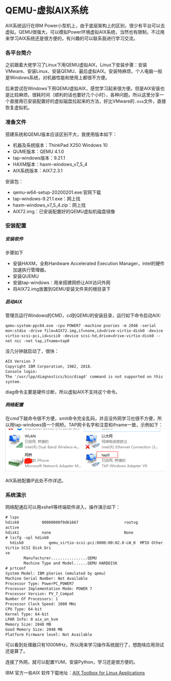 # QEMU-虚拟AIX系统
AIX系统运行在IBM Power小型机上，由于底层架构上的区别，很少有平台可以去虚拟。QEMU很强大，可以模拟Power环境虚拟AIX系统，当然也有限制，不过用来学习AIX系统还是很方便的，有兴趣的可以联系我进行学习交流。
### 各平台简介
之前跟着大佬学习了Linux下用QEMU虚拟AIX，Linux下安装步骤：安装VMware、安装Linux、安装QEMU、最后虚拟AIX。安装特麻烦，个人电脑一般是Windows系统，对机器性能和使用上都很不方便。

后来尝试在Windows下用QEMU虚拟AIX，感觉学习起来很方便。但是AIX安装也是比较麻烦，很耗时间（顺利的话也要好几个小时），各种问题。所以这里分享一个直接用已安装配置好的虚拟磁盘拉起来的方法，好比VMware的`.ova`文件，直接恢复虚拟机。

### 准备文件
搭建系统和QEMU版本应该区别不大，我使用版本如下：
- 机器及系统版本：ThinkPad X250 Windows 10
- QUME版本：QEMU 4.1.0
- tap-windows版本：9.21.1
- HAXM版本：haxm-windows_v7_5_4
- AIX系统版本：AIX7.2.3.1

安装包：
- qemu-w64-setup-20200201.exe:官网下载
- tap-windows-9.21.1.exe：网上找
- haxm-windows_v7_5_4.zip：网上找
- AIX72.img：已安装配置好的QEMU虚拟机磁盘镜像

### 安装配置
##### 安装软件
步骤如下
- 安装HAXM，全称Hardware Accelerated Execution Manager，intel的硬件加速执行管理器。
- 安装QUEMU
- 安装tap-windows：用来搭建网桥让AIX访问外网
- 将AIX72.img放置到QEMU安装文件夹的根目录下

##### 启动AIX
管理员运行Windows的CMD，cd到QEMU的安装目录，运行如下命令启动AIX:
```shell
qemu-system-ppc64.exe -cpu POWER7 -machine pseries -m 2048 -serial mon:stdio -drive file=AIX72.img,if=none,id=drive-virtio-disk0 -device virtio-scsi-pci,id=scsi0 -device scsi-hd,drive=drive-virtio-disk0 --net nic -net tap,ifname=tap0
```
没几分钟就启动了，很快：
```shell
AIX Version 7
Copyright IBM Corporation, 1982, 2018.
Console login:
The '/usr/lpp/diagnostics/bin/diagd' command is not supported on this system.
```
diag命令主要是硬件诊断，所以虚拟AIX不支持这个命令。

##### 网络配置
在cmd下敲命令很不方便，smit命令完全乱码，并且没外网学习也很不方便，所以用tap-windows搭一个网桥。TAP网卡名字和注意和ifname一致，示例如下：
![tap](tap.png)

AIX系统配置IP此处不作详述。

### 系统演示
网络配通后可以用xshell等终端软件进入，操作演示如下：
```
# lspv
hdisk0          00000000f9d61667                    rootvg          active      
hdisk1          none                                None          
# lscfg -vpl hdisk0
  hdisk0           qemu_virtio-scsi-pci:0000:00:02.0-LW_0  MPIO Other Virtio SCSI Disk Dri
ve
        Manufacturer................QEMU    
        Machine Type and Model......QEMU HARDDISK   
# prtconf   
System Model: IBM pSeries (emulated by qemu)
Machine Serial Number: Not Available
Processor Type: PowerPC_POWER7
Processor Implementation Mode: POWER 7
Processor Version: PV_7_Compat
Number Of Processors: 1
Processor Clock Speed: 1000 MHz
CPU Type: 64-bit
Kernel Type: 64-bit
LPAR Info: 0 aix_on_kvm
Memory Size: 2048 MB
Good Memory Size: 2048 MB
Platform Firmware level: Not Available
```
可以看到处理器只有1000MHz，所以用来学习操作系统就行了，想跑啥应用测试还是算了。

连接了外网，就可以配置YUM，安装Python，学习还是很方便的。

IBM 官方一些AIX 软件下载地址：[AIX Toolbox for Linux Applications](https://www.ibm.com/support/pages/node/883796?mhsrc=ibmsearch_a&mhq=AIX%20Toolbox%20for%20Linux%C2%AE%20Applications)
